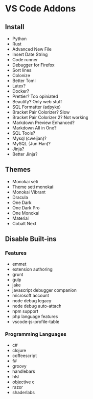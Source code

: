 # VS Code Addons

## Install
- Python
- Rust
- Advanced New File
- Insert Date String
- Code runner
- Debugger for Firefox
- Sort lines
- Colonize
- Better Toml
- Latex?
- Docker?
- Prettier? Too opiniated
- Beautify? Only web stuff
- SQL Formatter (adpyke)
- Bracket Pair Colorizer? Slow
- Bracket Pair Colorizer 2? Not working
- Markdown Preview Enhanced?
- Markdown All in One?
- SQL Tools?
- Mysql (cweijan)?
- MySQL (Jun Han)?
- Jinja?
- Better Jinja?

## Themes
- Monokai seti
- Theme seti monokai
- Monokai Vibrant
- Dracula
- One Dark
- One Dark Pro
- One Monokai
- Material
- Cobalt Next

## Disable Built-ins
### Features
- emmet
- extension authoring
- grunt
- gulp
- jake
- javascript debugger companion
- microsoft account
- node debug legacy
- node debug auto-attach
- npm support
- php language features
- vscode-js-profile-table

### Programming Languages
- c#
- clojure
- coffeescript
- f#
- groovy
- handlebars
- hlsl
- objective c
- razor
- shaderlabs